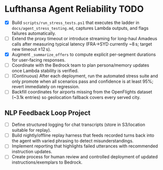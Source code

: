 # Lufthansa Agent Reliability TODO

- [x] Build `scripts/run_stress_tests.ps1` that executes the ladder in `docs/agent_stress_testing.md`, captures Lambda outputs, and flags failures automatically.
- [ ] Extend the proxy timeout or introduce streaming for long-haul Amadeus calls after measuring typical latency (FRA→SYD currently ~8 s; target new timeout ≥12 s).
- [x] Augment `_summarize_offers` to compute explicit per-segment durations for user-facing responses.
- [ ] Coordinate with the Bedrock team to plan persona/memory updates once Lambda stability is verified.
- [ ] (Continuous) After each deployment, run the automated stress suite and only promote when all scenarios pass and confidence is at least 95%; revert immediately on regression.
- [ ] Backfill coordinates for airports missing from the OpenFlights dataset (~3.1k entries) so geolocation fallback covers every served city.

## NLP Feedback Loop Project
- [ ] Define structured logging for chat transcripts (store in S3/location suitable for replay).
- [ ] Build nightly/offline replay harness that feeds recorded turns back into the agent with varied phrasing to detect misunderstandings.
- [ ] Implement reporting that highlights failed utterances with recommended instruction updates.
- [ ] Create process for human review and controlled deployment of updated instructions/exemplars to Bedrock.
